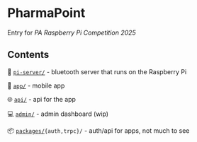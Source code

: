 # PharmaPoint

<!-- logo would go here! -->

Entry for _PA Raspberry Pi Competition 2025_

## Contents

🍓 [`pi-server/`](https://github.com/heygideon/rpi-prescription/tree/main/pi-server) - bluetooth server that runs on the Raspberry Pi

📲 [`app/`](https://github.com/heygideon/rpi-prescription/tree/main/app) - mobile app

🌐 [`api/`](https://github.com/heygideon/rpi-prescription/tree/main/api) - api for the app

💻 [`admin/`](https://github.com/heygideon/rpi-prescription/tree/main/admin) - admin dashboard (wip)

📦 [`packages/`](https://github.com/heygideon/rpi-prescription/tree/main/packages)`{auth,trpc}/` - auth/api for apps, not much to see

